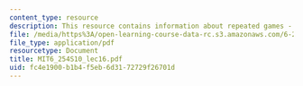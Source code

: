 ```yaml
---
content_type: resource
description: This resource contains information about repeated games - II.
file: /media/https%3A/open-learning-course-data-rc.s3.amazonaws.com/6-254-game-theory-with-engineering-applications-spring-2010/fc4e1900b1b4f5eb6d3172729f26701d_MIT6_254S10_lec16.pdf
file_type: application/pdf
resourcetype: Document
title: MIT6_254S10_lec16.pdf
uid: fc4e1900-b1b4-f5eb-6d31-72729f26701d
---
```

